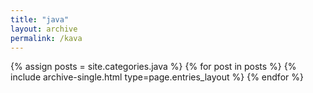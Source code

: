 ```yaml
---
title: "java"
layout: archive
permalink: /kava
---
```


{% assign posts = site.categories.java %}
{% for post in posts %} {% include archive-single.html type=page.entries_layout %} {% endfor %}